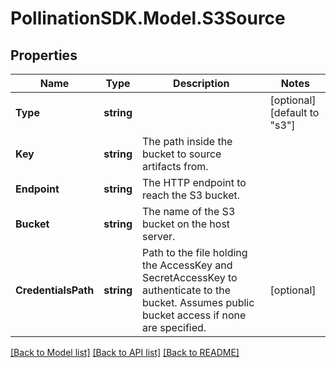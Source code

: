 
# PollinationSDK.Model.S3Source

## Properties

Name | Type | Description | Notes
------------ | ------------- | ------------- | -------------
**Type** | **string** |  | [optional] [default to "s3"]
**Key** | **string** | The path inside the bucket to source artifacts from. | 
**Endpoint** | **string** | The HTTP endpoint to reach the S3 bucket. | 
**Bucket** | **string** | The name of the S3 bucket on the host server. | 
**CredentialsPath** | **string** | Path to the file holding the AccessKey and SecretAccessKey to authenticate to the bucket. Assumes public bucket access if none are specified. | [optional] 

[[Back to Model list]](../README.md#documentation-for-models)
[[Back to API list]](../README.md#documentation-for-api-endpoints)
[[Back to README]](../README.md)

